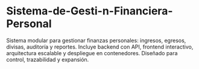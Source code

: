 # Sistema-de-Gesti-n-Financiera-Personal
Sistema modular para gestionar finanzas personales: ingresos, egresos, divisas, auditoría y reportes. Incluye backend con API, frontend interactivo, arquitectura escalable y despliegue en contenedores. Diseñado para control, trazabilidad y expansión.
